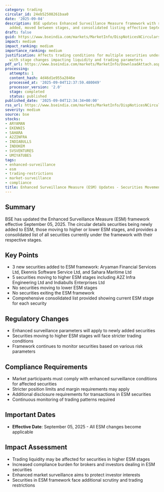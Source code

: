 ```yaml
---
category: trading
circular_id: 24eb52508261baa0
date: '2025-09-04'
description: BSE updates Enhanced Surveillance Measure framework with securities being
  added, moved between stages, and consolidated listing effective September 05, 2025.
draft: false
guid: https://www.bseindia.com/markets/MarketInfo/DispNoticesNCirculars.aspx?Noticeid={811C66C8-C969-45AE-81C9-CA27B6F5C807}&noticeno=20250904-40&dt=09/04/2025&icount=40&totcount=42&flag=0
impact: medium
impact_ranking: medium
importance_ranking: medium
justification: Affects trading conditions for multiple securities under enhanced surveillance
  with stage changes impacting liquidity and trading parameters
pdf_url: https://www.bseindia.com/markets/MarketInfo/DownloadAttach.aspx?id=20250904-40&attachedId=c9bc9bbf-c5af-4a71-ac7e-d6f084034853
processing:
  attempts: 1
  content_hash: 4d46d1e955a2846e
  processed_at: '2025-09-04T12:37:59.480049'
  processor_version: '2.0'
  stage: completed
  status: published
published_date: '2025-09-04T12:34:34+00:00'
rss_url: https://www.bseindia.com/markets/MarketInfo/DispNoticesNCirculars.aspx?Noticeid={811C66C8-C969-45AE-81C9-CA27B6F5C807}&noticeno=20250904-40&dt=09/04/2025&icount=40&totcount=42&flag=0
severity: medium
source: bse
stocks:
- ARYAMAN
- EKENNIS
- SAHARA
- A2ZINFRA
- INDIABULLS
- INDOKEM
- SVSVENTURES
- UMIYATUBES
tags:
- enhanced-surveillance
- esm
- trading-restrictions
- market-surveillance
- compliance
title: Enhanced Surveillance Measure (ESM) Updates - Securities Movement Between Stages
---
```


## Summary

BSE has updated the Enhanced Surveillance Measure (ESM) framework effective September 05, 2025. The circular details securities being newly added to ESM, those moving to higher or lower ESM stages, and provides a consolidated list of all securities currently under the framework with their respective stages.

## Key Points

- 3 new securities added to ESM framework: Aryaman Financial Services Ltd, Ekennis Software Service Ltd, and Sahara Maritime Ltd
- 5 securities moving to higher ESM stages including A2Z Infra Engineering Ltd and Indiabulls Enterprises Ltd
- No securities moving to lower ESM stages
- No securities exiting the ESM framework
- Comprehensive consolidated list provided showing current ESM stage for each security

## Regulatory Changes

- Enhanced surveillance parameters will apply to newly added securities
- Securities moving to higher ESM stages will face stricter trading conditions
- Framework continues to monitor securities based on various risk parameters

## Compliance Requirements

- Market participants must comply with enhanced surveillance conditions for affected securities
- Stricter position limits and margin requirements may apply
- Additional disclosure requirements for transactions in ESM securities
- Continuous monitoring of trading patterns required

## Important Dates

- **Effective Date**: September 05, 2025 - All ESM changes become applicable

## Impact Assessment

- Trading liquidity may be affected for securities in higher ESM stages
- Increased compliance burden for brokers and investors dealing in ESM securities
- Enhanced market surveillance aims to protect investor interests
- Securities in ESM framework face additional scrutiny and trading restrictions